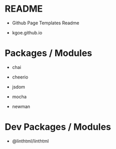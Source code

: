 # README

- Github Page Templates Readme

- kgoe.github.io


# Packages / Modules

- chai

- cheerio

- jsdom

- mocha

- newman

# Dev Packages / Modules

- @linthtml/linthtml
